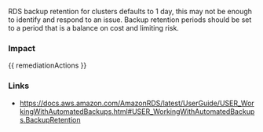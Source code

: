 
RDS backup retention for clusters defaults to 1 day, this may not be enough to identify and respond to an issue. Backup retention periods should be set to a period that is a balance on cost and limiting risk.


### Impact
<!-- Add Impact here -->

<!-- DO NOT CHANGE -->
{{ remediationActions }}

### Links
- https://docs.aws.amazon.com/AmazonRDS/latest/UserGuide/USER_WorkingWithAutomatedBackups.html#USER_WorkingWithAutomatedBackups.BackupRetention


